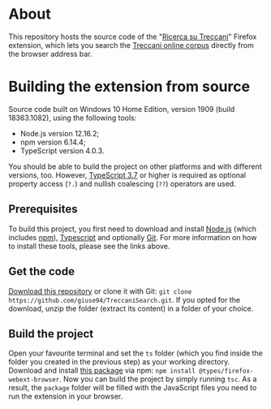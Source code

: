 # About
This repository hosts the source code of the "[Ricerca su Treccani](https://addons.mozilla.org/it/firefox/addon/ricerca-su-treccani/)"
Firefox extension, which lets you search the [Treccani online corpus](http://www.treccani.it) directly from the browser address bar.

# Building the extension from source
Source code built on Windows 10 Home Edition, version 1909 (build 18363.1082), using the following tools:
* Node.js version 12.16.2;
* npm version 6.14.4;
* TypeScript version 4.0.3.

You should be able to build the project on other platforms and with different versions, too. However,
[TypeScript 3.7](https://www.typescriptlang.org/docs/handbook/release-notes/typescript-3-7.html) or higher is required as optional
property access (`?.`) and nullish coalescing (`??`) operators are used.

## Prerequisites
To build this project, you first need to download and install [Node.js](https://nodejs.org/en/) (which includes
[npm](https://www.npmjs.com/get-npm)), [Typescript](https://www.typescriptlang.org/) and optionally [Git](https://git-scm.com/).
For more information on how to install these tools, please see the links above.

## Get the code
[Download this repository](https://github.com/giuse94/TreccaniSearch/archive/firefox.zip) or clone it with Git:
`git clone https://github.com/giuse94/TreccaniSearch.git`. If you opted for the download, unzip the folder (extract its content)
in a folder of your choice.

## Build the project
Open your favourite terminal and set the `ts` folder (which you find inside the folder you created in the previous step) as your
working directory. Download and install [this package](https://www.npmjs.com/package/@types/firefox-webext-browser)
via npm: `npm install @types/firefox-webext-browser`. Now you can build the project by simply running `tsc`. As a result, the
`package` folder will be filled with the JavaScript files you need to run the extension in your browser.
